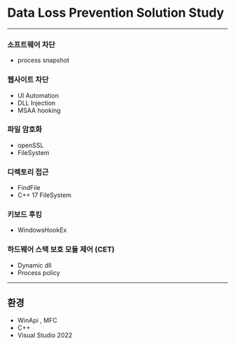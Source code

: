 # Data Loss Prevention Solution Study
---
### 소프트웨어 차단
* process snapshot
### 웹사이트 차단
* UI Automation
* DLL Injection
* MSAA hooking
### 파일 암호화
* openSSL
* FileSystem
### 디렉토리 접근
* FindFile 
* C++ 17 FileSystem
### 키보드 후킹
* WindowsHookEx
### 하드웨어 스택 보호 모듈 제어 (CET)
* Dynamic dll
* Process policy
---

## 환경
* WinApi , MFC
* C++
* Visual Studio 2022
